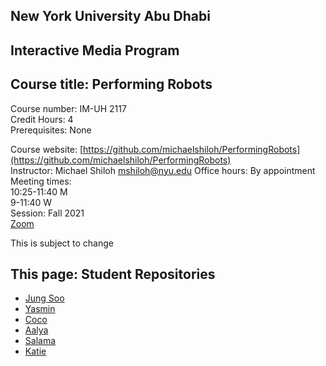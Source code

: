 ## New York University Abu Dhabi  
## Interactive Media Program
## Course title: Performing Robots
Course number: IM-UH 2117  
Credit Hours: 4     
Prerequisites: None     

Course website:
[https://github.com/michaelshiloh/PerformingRobots](https://github.com/michaelshiloh/PerformingRobots)  
Instructor: Michael Shiloh mshiloh@nyu.edu
Office hours: By appointment    
Meeting times:    
10:25-11:40 M     
9-11:40 W     
Session: Fall 2021    
[Zoom](https://nyu.zoom.us/j/92630541872)

This is subject to change

## This page: Student Repositories

- [Jung Soo](https://github.com/hawill10/Performing-Robots)
- [Yasmin](https://github.com/yasmin-alshurafa/performing-robots)
- [Coco](https://github.com/kexucoco/performing-robots-2021F)
- [Aalya](https://github.com/AalyaSharaf/PerformingRobots)
- [Salama](https://github.com/SalamaAlmheiri/Performing-Robots)
- [Katie](https://github.com/katieferreol/PerformingRobots)
